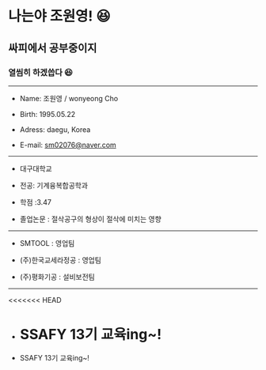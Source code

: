 # 나는야 조원영! :laughing:

## 싸피에서 공부중이지

### 열씸히 하겠씁다 :laughing:

-----

- Name: 조원영 / wonyeong Cho

- Birth: 1995.05.22

- Adress: daegu, Korea

- E-mail: sm02076@naver.com

------

- 대구대학교

- 전공: 기계융복합공학과

- 학점 :3.47

- 졸업논문 : 절삭공구의 형상이 절삭에 미치는 영향

-----

- SMTOOL : 영업팀

- (주)한국교세라정공 : 영업팀

- (주)평화기공 : 설비보전팀

----

<<<<<<< HEAD

- SSAFY 13기 교육ing~!
  =======
- SSAFY 13기 교육ing~!
